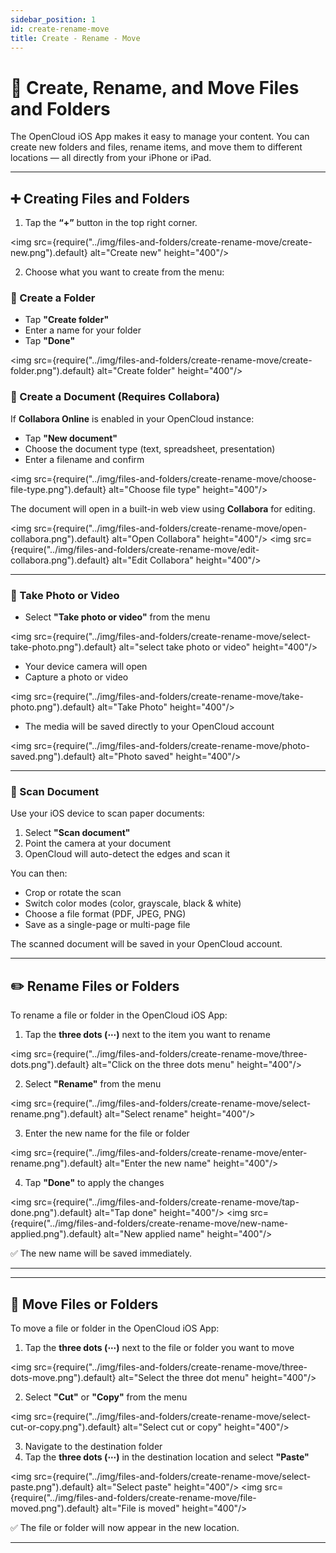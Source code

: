 ```yaml
---
sidebar_position: 1
id: create-rename-move
title: Create - Rename - Move
---
```


# 📁 Create, Rename, and Move Files and Folders

The OpenCloud iOS App makes it easy to manage your content. You can create new folders and files, rename items, and move them to different locations — all directly from your iPhone or iPad.

---

## ➕ Creating Files and Folders

1. Tap the **“+”** button in the top right corner.

<img src={require("../img/files-and-folders/create-rename-move/create-new.png").default} alt="Create new" height="400"/>

2. Choose what you want to create from the menu:

### 📂 Create a Folder

- Tap **"Create folder"**
- Enter a name for your folder
- Tap **"Done"**

<img src={require("../img/files-and-folders/create-rename-move/create-folder.png").default} alt="Create folder" height="400"/>

### 📄 Create a Document (Requires Collabora)

If **Collabora Online** is enabled in your OpenCloud instance:

- Tap **"New document"**
- Choose the document type (text, spreadsheet, presentation)
- Enter a filename and confirm

<img src={require("../img/files-and-folders/create-rename-move/choose-file-type.png").default} alt="Choose file type" height="400"/>

The document will open in a built-in web view using **Collabora** for editing.

<img src={require("../img/files-and-folders/create-rename-move/open-collabora.png").default} alt="Open Collabora" height="400"/>
<img src={require("../img/files-and-folders/create-rename-move/edit-collabora.png").default} alt="Edit Collabora" height="400"/>

---

### 📸 Take Photo or Video

- Select **"Take photo or video"** from the menu

<img src={require("../img/files-and-folders/create-rename-move/select-take-photo.png").default} alt="select take photo or video" height="400"/>

- Your device camera will open
- Capture a photo or video

<img src={require("../img/files-and-folders/create-rename-move/take-photo.png").default} alt="Take Photo" height="400"/>

- The media will be saved directly to your OpenCloud account

<img src={require("../img/files-and-folders/create-rename-move/photo-saved.png").default} alt="Photo saved" height="400"/>

---

### 📑 Scan Document

Use your iOS device to scan paper documents:

1. Select **"Scan document"**
2. Point the camera at your document
3. OpenCloud will auto-detect the edges and scan it

You can then:

- Crop or rotate the scan
- Switch color modes (color, grayscale, black & white)
- Choose a file format (PDF, JPEG, PNG)
- Save as a single-page or multi-page file

The scanned document will be saved in your OpenCloud account.

---

## ✏️ Rename Files or Folders

To rename a file or folder in the OpenCloud iOS App:

1. Tap the **three dots (⋯)** next to the item you want to rename

<img src={require("../img/files-and-folders/create-rename-move/three-dots.png").default} alt="Click on the three dots menu" height="400"/>

2. Select **"Rename"** from the menu

<img src={require("../img/files-and-folders/create-rename-move/select-rename.png").default} alt="Select rename" height="400"/>

3. Enter the new name for the file or folder

<img src={require("../img/files-and-folders/create-rename-move/enter-rename.png").default} alt="Enter the new name" height="400"/>

4. Tap **"Done"** to apply the changes

<img src={require("../img/files-and-folders/create-rename-move/tap-done.png").default} alt="Tap done" height="400"/>
<img src={require("../img/files-and-folders/create-rename-move/new-name-applied.png").default} alt="New applied name" height="400"/>


✅ The new name will be saved immediately.

---



---

## 📁 Move Files or Folders

To move a file or folder in the OpenCloud iOS App:

1. Tap the **three dots (⋯)** next to the file or folder you want to move

<img src={require("../img/files-and-folders/create-rename-move/three-dots-move.png").default} alt="Select the three dot menu" height="400"/>

2. Select **"Cut"** or **"Copy"** from the menu

<img src={require("../img/files-and-folders/create-rename-move/select-cut-or-copy.png").default} alt="Select cut or copy" height="400"/>


3. Navigate to the destination folder
4. Tap the **three dots (⋯)** in the destination location and select **"Paste"**


<img src={require("../img/files-and-folders/create-rename-move/select-paste.png").default} alt="Select paste" height="400"/>
<img src={require("../img/files-and-folders/create-rename-move/file-moved.png").default} alt="File is moved" height="400"/>



✅ The file or folder will now appear in the new location.

---
